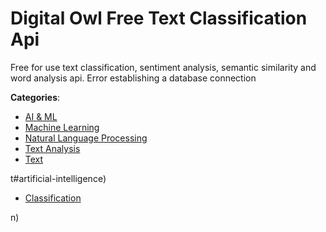 # Digital Owl Free Text Classification Api


Free for use text classification, sentiment analysis, semantic similarity and word analysis api. Error establishing a database connection



**Categories**:
- [AI & ML](https://github.com/apis-list/apis-list#ai-and-ml)
- [Machine Learning](https://github.com/apis-list/apis-list#machine-learning)
- [Natural Language Processing](https://github.com/apis-list/apis-list#natural-language-processing)
- [Text Analysis](https://github.com/apis-list/apis-list#text-analysis)
- [Text](https://github.com/apis-list/apis-list#text)



t#artificial-intelligence)
- [Classification](https://github.com/apis-list/apis-list#classification)



n)



